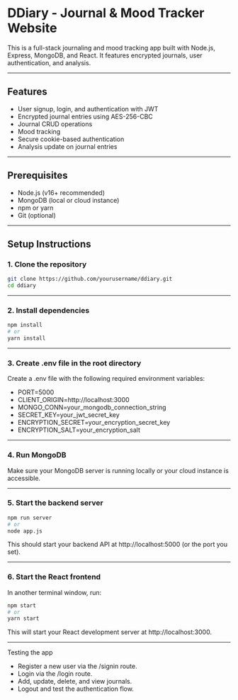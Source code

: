 # DDiary - Journal & Mood Tracker Website

This is a full-stack journaling and mood tracking app built with Node.js, Express, MongoDB, and React. It features encrypted journals, user authentication, and analysis.

---

## Features

- User signup, login, and authentication with JWT
- Encrypted journal entries using AES-256-CBC
- Journal CRUD operations
- Mood tracking
- Secure cookie-based authentication
- Analysis update on journal entries

---

## Prerequisites

- Node.js (v16+ recommended)
- MongoDB (local or cloud instance)
- npm or yarn
- Git (optional)

---

## Setup Instructions

### 1. Clone the repository

```bash
git clone https://github.com/yourusername/ddiary.git
cd ddiary
```

---

### 2. Install dependencies

```bash
npm install
# or
yarn install
```

---

### 3. Create .env file in the root directory

Create a .env file with the following required environment variables:
- PORT=5000
- CLIENT_ORIGIN=http://localhost:3000 
- MONGO_CONN=your_mongodb_connection_string
- SECRET_KEY=your_jwt_secret_key
- ENCRYPTION_SECRET=your_encryption_secret_key
- ENCRYPTION_SALT=your_encryption_salt

---

### 4. Run MongoDB

Make sure your MongoDB server is running locally or your cloud instance is accessible.

---

### 5. Start the backend server

```bash
npm run server
# or
node app.js
```

This should start your backend API at http://localhost:5000 (or the port you set).

---

### 6. Start the React frontend

In another terminal window, run:
```bash
npm start
# or
yarn start
```
This will start your React development server at http://localhost:3000.

---

Testing the app
- Register a new user via the /signin route.
- Login via the /login route.
- Add, update, delete, and view journals.
- Logout and test the authentication flow.

